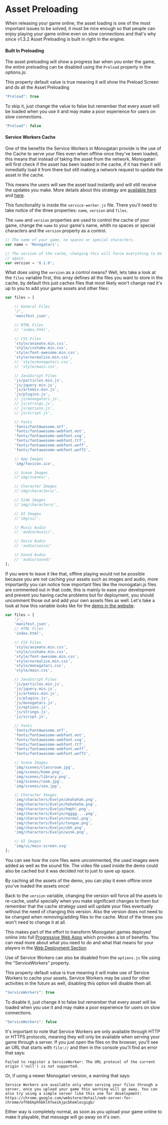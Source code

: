 # Asset Preloading

When releasing your game online, the asset loading is one of the most important issues to be solved, it must be nice enough so that people can enjoy playing your game online even on slow connections and that's why since v1.3.2 Asset Preloading is built in right in the engine.

#### Built In Preloading

The asset preloading will show a progress bar when you enter the game, the entire preloading can be disabled using the `Preload` property in the options.js:

This property default value is true meaning it will show the Preload Screen and do all the Asset Preloading

```javascript
"Preload": true
```

To skip it, just change the value to false but remember that every asset will be loaded when you use it and may make a poor experience for users on slow connections.

```javascript
"Preload": false
```

#### Service Workers Cache

One of the benefits the Service Workers in Monogatari provide is the use of the Cache to serve your files even when offline once they've been loaded, this means that instead of taking the asset from the network, Monogatari will first check if the asset has been loaded in the cache, if it has then it will inmediatly load it from there but still making a network request to update the asset in the cache.

This means the users will see the asset load instantly and will still receive the updates you make. More details about this strategy are [available here](https://serviceworke.rs/strategy-cache-and-update_service-worker_doc.html) and [here](https://css-tricks.com/serviceworker-for-offline/).

This functionality is inside the `service-worker.js` file. There you'll need to take notice of the three properties: `name`, `version` and `files`.

The `name` and `version` properties are used to control the cache of your game, change the `name` to your game's name, whith no spaces or special characters and the `version` property as a control.

```javascript
// The name of your game, no spaces or special characters.
var name = 'Monogatari';

// The version of the cache, changing this will force everything to be cached
// again.
var version = '0.1.0';
```

What does using the `version` as a control means? Well, lets take a look at the `files` variable first, this array defines all the files you want to store in the cache, by default this just caches files that most likely won't change nad it's up to you to add your game assets and other files:

```javascript
var files = [

    // General Files
    '/',
    'manifest.json',

    // HTML Files
    // 'index.html',

    // CSS Files
    'style/animate.min.css',
    'style/csshake.min.css',
    'style/font-awesome.min.css',
    'style/normalize.min.css',
    // 'style/monogatari.css',
    // 'style/main.css',

    // JavaScript Files
    'js/particles.min.js',
    'js/jquery.min.js',
    'js/artemis.min.js',
    'js/plugins.js',
    // js/monogatari.js',
    // js/strings.js',
    // js/options.js',
    // js/script.js',

    // Fonts
    'fonts/FontAwesome.otf',
    'fonts/fontawesome-webfont.eot',
    'fonts/fontawesome-webfont.svg',
    'fonts/fontawesome-webfont.ttf',
    'fonts/fontawesome-webfont.woff',
    'fonts/fontawesome-webfont.woff2',

    // App Images
    'img/favicon.ico',

    // Scene Images
    //'img/scenes/',

    // Character Images
    //'img/characters/',

    // Side Images
    //'img/characters/',

    // UI Images
    //'img/ui/',

    // Music Audio
    // 'audio/music/',

    // Voice Audio
    // 'audio/voice/'

    // Sound Audio
    // 'audio/sound/'
];
```

If you were to leave it like that, offline playing would not be possible because you are not caching your assets such as images and audio, more importantly you can notice how important files like the monogatari.js files are commented out in that code, this is mainly to ease your development and prevent you having cache problems but for deployment, you should uncomment those out and add your own assets files as well. Let's take a look at how this variable looks like for the [demo in the website](https://monogatari.io/demo/):

```javascript
var files = [
    '/',
    'manifest.json',
    // HTML Files
    'index.html',

    // CSS Files
    'style/animate.min.css',
    'style/csshake.min.css',
    'style/font-awesome.min.css',
    'style/normalize.min.css',
    'style/monogatari.css',
    'style/main.css',

    // JavaScript Files
    'js/particles.min.js',
    'js/jquery.min.js',
    'js/artemis.min.js',
    'js/plugins.js',
    'js/monogatari.js',
    'js/options.js',
    'js/strings.js',
    'js/script.js',

    // Fonts
    'fonts/FontAwesome.otf',
    'fonts/fontawesome-webfont.eot',
    'fonts/fontawesome-webfont.svg',
    'fonts/fontawesome-webfont.ttf',
    'fonts/fontawesome-webfont.woff',
    'fonts/fontawesome-webfont.woff2',

    // Scene Images
    'img/scenes/classroom.jpg',
    'img/scenes/home.png',
    'img/scenes/library.png',
    'img/scenes/room.jpg',
    'img/scenes/sea.jpg',

    // Character Images
    'img/characters/Evelyn/ahahahah.png',
    'img/characters/Evelyn/hehehehe.png',
    'img/characters/Evelyn/hmph!.png',
    'img/characters/Evelyn/ngggg....png',
    'img/characters/Evelyn/normal.png',
    'img/characters/Evelyn/tongue.png',
    'img/characters/Evelyn/uhh.png',
    'img/characters/Evelyn/wink.png',

    // UI Images
    'img/ui/main-screen.svg'
];
```

You can see how the core files were uncommented, the used images were added as well as the sound file. The video file used inside the demo could also be cached but it was decided not to just to save up space.

By caching all the assets of the demo, you can play it even offline once you've loaded the assets once!

Back to the `version` variable, changing the version will force all the assets to re-cache, useful specially when you make significant changes to them but remember that the cache strategy used will update your files eventually without the need of changing this version. Also the version does not need to be changed when removing/adding files to the cache. Most of the times you won't need to change it at all.

This makes part of the effort to transform Monogatari games deployed online into full [Progressive Web Apps](https://en.wikipedia.org/wiki/Progressive_web_app) which provides a lot of benefits. You can read more about what you need to do and what that means for your players in the [Web Deployment Section](https://monogatari.io/documentation/release/web/)

Use of Service Workers can also be disabled from the `options.js` file using the "ServiceWorkers" property.

This property default value is true meaning it will make use of Service Workers to cache your assets, Service Workers may be used for other activities in the future as well, disabling this option will disable them all.

```javascript
"ServiceWorkers": true
```

To disable it, just change it to false but remember that every asset will be loaded when you use it and may make a poor experience for users on slow connections.

```javascript
"ServiceWorkers": false
```

It's important to note that Service Workers are only available through HTTP or HTTPS protocols, meaning they will only be available when serving your game through a server. If you just open the files on the browser, you'll see an URL that starts with `file://` and then in the console you'll find an error that says:

`Failed to register a ServiceWorker: The URL protocol of the current origin ('null') is not supported.`

Or, if using a newer Monogatari version, a warning that says:

`Service Workers are available only when serving your files through a server, once you upload your game this warning will go away. You can also try using a simple server like this one for development: https://chrome.google.com/webstore/detail/web-server-for-chrome/ofhbbkphhbklhfoeikjpcbhemlocgigb/`

Either way is completely normal, as soon as you upload your game online to make it playable, that message will go away on it's own.

